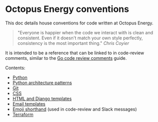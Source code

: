 # Octopus Energy conventions

This doc details house conventions for code written at Octopus Energy.

> "Everyone is happier when the code we interact with is clean and consistent. Even if it doesn't match your own style perfectly, consistency is the most important thing."
> *Chris Coyier*

It is intended to be a reference that can be linked to in code-review comments,
similar to the [Go code review comments](https://github.com/golang/go/wiki/CodeReviewComments) guide.

Contents:

- [Python](python.md)
- [Python architecture patterns](patterns.md)
- [Git](git.md)
- [CSS](css.md)
- [HTML and Django templates](html.md)
- [Email templates](emails.md)
- [Emoji shorthand](shorthand.md) (used in code-review and Slack messages)
- [Terraform](terraform.md)

